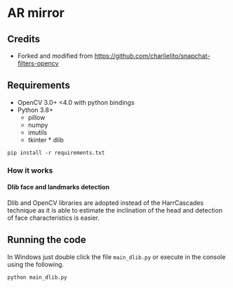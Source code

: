 # AR mirror
## Credits

* Forked and modified from https://github.com/charlielito/snapchat-filters-opencv


## Requirements
* OpenCV 3.0+ <4.0 with python bindings
* Python 3.8+
     * pillow
     * numpy
     * imutils
     * tkinter
      * dlib

```
pip install -r requirements.txt
```

### How it works

#### Dlib face and landmarks detection
Dlib and OpenCV libraries are adopted instead of the HarrCascades technique as it is able to estimate the inclination of the head and detection of face characteristics is easier. 


## Running the code
In Windows just double click the file `main_dlib.py` or execute in the console using the following. 


```
python main_dlib.py
```
